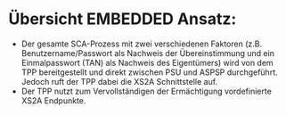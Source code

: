 # Übersicht EMBEDDED Ansatz:

- Der gesamte SCA-Prozess mit zwei verschiedenen Faktoren (z.B. Benutzername/Passwort als Nachweis der Übereinstimmung und ein Einmalpasswort (TAN) als Nachweis des Eigentümers) wird von dem TPP bereitgestellt und direkt zwischen PSU und ASPSP durchgeführt. Jedoch ruft der TPP dabei die XS2A Schnittstelle auf.
- Der TPP nutzt zum Vervollständigen der Ermächtigung vordefinierte XS2A Endpunkte.
